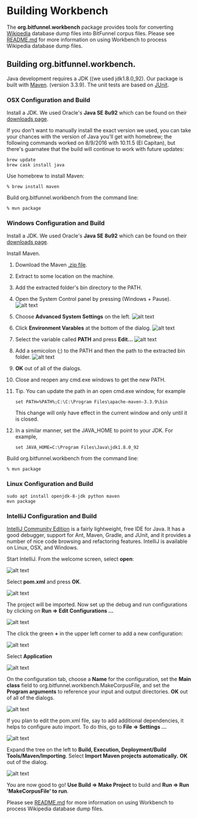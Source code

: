 # Building Workbench

The **org.bitfunnel.workbench** package provides tools for converting
[Wikipedia](https://www.wikipedia.org/)
database dump files into BitFunnel corpus files. Please see [README.md](README.md)
for more information on using Workbench to process Wikipedia database dump files.

## Building org.bitfunnel.workbench.

Java development requires a JDK ((we used jdk1.8.0_92).
Our package is built with [Maven](https://maven.apache.org/).
(version 3.3.9).
The unit tests are based on [JUnit](http://junit.org/).

### OSX Configuration and Build
Install a JDK. We used Oracle's **Java SE 8u92** which can be
found on their [downloads page](http://www.oracle.com/technetwork/java/javase/downloads/index.html).

If you don't want to manually install the exact version we used, you can take your chances with the version of Java you'll get with homebrew; the following commands worked on 8/9/2016 with 10.11.5 (El Capitan), but there's guarnatee that the build will continue to work with future updates:
~~~
brew update
brew cask install java
~~~

Use homebrew to install Maven:
~~~
% brew install maven
~~~

Build org.bitfunnel.workbench from the command line:
~~~
% mvn package
~~~

### Windows Configuration and Build

Install a JDK. We used Oracle's **Java SE 8u92** which can be
found on their [downloads page](http://www.oracle.com/technetwork/java/javase/downloads/index.html).

Install Maven.

1. Download the Maven [.zip file](https://maven.apache.org/download.cgi).
1. Extract to some location on the machine.
1. Add the extracted folder's bin directory to the PATH.
  1. Open the System Control panel by pressing (Windows + Pause).
  ![alt text](README/system-control-panel.png)
  1. Choose **Advanced System Settings** on the left.
  ![alt text](README/advanced-system-settings.png)
  1. Click **Environment Varables** at the bottom of the dialog.
  ![alt text](README/environment-variables.png)
  1. Select the variable called **PATH** and press **Edit...**
  ![alt text](README/system-control-panel.png)
  1. Add a semicolon (;) to the PATH and then the path to the extracted bin folder.
  ![alt text](README/edit-user-variable.png)
  1. **OK** out of all of the dialogs.
  1. Close and reopen any cmd.exe windows to get the new PATH.
  1. Tip. You can update the path in an open cmd.exe window, for example
     ~~~
     set PATH=%PATH%;C:\C:\Program Files\apache-maven-3.3.9\bin
     ~~~

     This change will only have effect in the current window and only until it is closed.

1. In a similar manner, set the JAVA_HOME to point to your JDK. For example,
   ~~~
   set JAVA_HOME=C:\Program Files\Java\jdk1.8.0_92
   ~~~

Build org.bitfunnel.workbench from the command line:
~~~
% mvn package
~~~


### Linux Configuration and Build

~~~
sudo apt install openjdk-8-jdk python maven
mvn package
~~~

### IntelliJ Configuration and Build

[IntelliJ Community Edition](https://www.jetbrains.com/idea/)
is a fairly lightweight, free IDE for Java.
It has a good debugger, support for Ant, Maven, Gradle, and JUnit, and
it provides a number of nice code browsing and refactoring features.
IntelliJ is available on Linux, OSX, and Windows.

Start IntelliJ. From the welcome screen, select **open**:

![alt text](README/welcome-to-intellij-idea.png)

Select **pom.xml** and press **OK**.

![alt text](README/intellij-open-file-or-project.png)

The project will be imported. Now set up the debug and run configurations by clicking on **Run => Edit Configurations ...**

![alt text](README/intellij-edit-configurations.png)

The click the green **+** in the upper left corner to add a new configuration:

![alt text](README/intellij-run-debug-configurations.png)

Select **Application**

![alt text](README/intellij-add-new-configuration.png)

On the configuration tab, choose a **Name** for the configuration, set the **Main class** field to
org.bitfunnel.workbench.MakeCorpusFile, and set the **Program arguments** to reference your
input and output directories. **OK** out of all of the dialogs.

![alt text](README/intellij-configuration-tab.png)

If you plan to edit the pom.xml file, say to add additional dependencies, it helps to configure
auto import. To do this, go to **File => Settings ...**

![alt text](README/intellij-settings.png)

Expand the tree on the left to **Build, Execution, Deployment/Build Tools/Maven/Importing**. Select
**Import Maven projects automatically.** **OK** out of the dialog.

![alt text](README/intellij-maven-settings.png)

You are now good to go! **Use Build => Make Project** to build and **Run => Run 'MakeCorpusFile' to run**.

Please see [README.md](README.md)
for more information on using Workbench to process Wikipedia database dump files.
